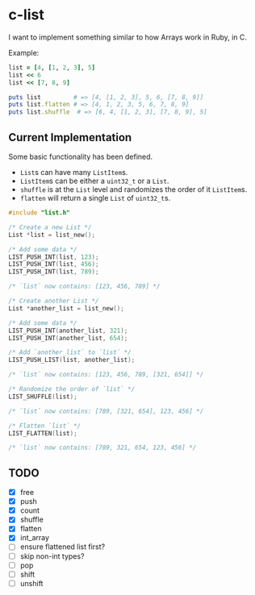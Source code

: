 # c-list

I want to implement something similar to how Arrays work in Ruby, in C.

Example:
```ruby
list = [4, [1, 2, 3], 5]
list << 6
list << [7, 8, 9]

puts list         # => [4, [1, 2, 3], 5, 6, [7, 8, 9]]
puts list.flatten # => [4, 1, 2, 3, 5, 6, 7, 8, 9]
puts list.shuffle  # => [6, 4, [1, 2, 3], [7, 8, 9], 5]
```

## Current Implementation
Some basic functionality has been defined.
- `List`s can have many `ListItem`s.
- `ListItem`s can be either a `uint32_t` or a `List`.
- `shuffle` is at the `List` level and randomizes the order of it `ListItem`s.
- `flatten` will return a single `List` of `uint32_t`s.

```c
#include "list.h"

/* Create a new List */
List *list = list_new();

/* Add some data */
LIST_PUSH_INT(list, 123);
LIST_PUSH_INT(list, 456);
LIST_PUSH_INT(list, 789);

/* `list` now contains: [123, 456, 789] */

/* Create another List */
List *another_list = list_new();

/* Add some data */
LIST_PUSH_INT(another_list, 321);
LIST_PUSH_INT(another_list, 654);

/* Add `another_list` to `list` */
LIST_PUSH_LIST(list, another_list);

/* `list` now contains: [123, 456, 789, [321, 654]] */

/* Randomize the order of `list` */
LIST_SHUFFLE(list);

/* `list` now contains: [789, [321, 654], 123, 456] */

/* Flatten `list` */
LIST_FLATTEN(list);

/* `list` now contains: [789, 321, 654, 123, 456] */
```

## TODO
- [x] free
- [x] push
- [x] count
- [x] shuffle
- [x] flatten
- [x] int_array
 - [ ] ensure flattened list first?
 - [ ] skip non-int types?
- [ ] pop
- [ ] shift
- [ ] unshift
